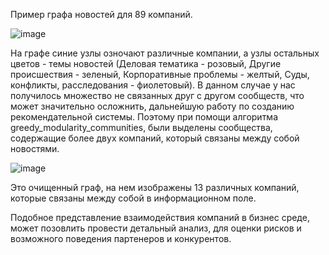 Пример графа новостей для 89 компаний.

![image](https://github.com/q1zy19/SPARK-interfax-parser-and-company-news-graph/assets/114425071/cc997918-8a16-49ee-ad53-bcc4c20a0fc1)

На графе синие узлы озночают различные компании, а узлы остальных цветов - темы новостей (Деловая тематика - розовый, Другие происшествия - зеленый, Корпоративные проблемы - желтый, Суды, конфликты, расследования - фиолетовый). В данном случае у нас получилось множество не связанных друг с другом сообществ, что может значительно осложнить, дальнейшую работу по созданию рекомендательной системы. Поэтому при помощи алгоритма greedy_modularity_communities, были выделены сообщества, содержащие более двух компаний, который связаны между собой новостями.

![image](https://github.com/q1zy19/SPARK-interfax-parser-and-company-news-graph/assets/114425071/bfaefd7a-9410-4fab-b8df-b90ba2bfcbf5)

Это очищенный граф, на нем изображены 13 различных компаний, которые связаны между собой в информационном поле.

Подобное представление взаимодействия компаний в бизнес среде, может позовлить провести детальный анализ, для оценки рисков и возможного поведения партенеров и конкурентов.
